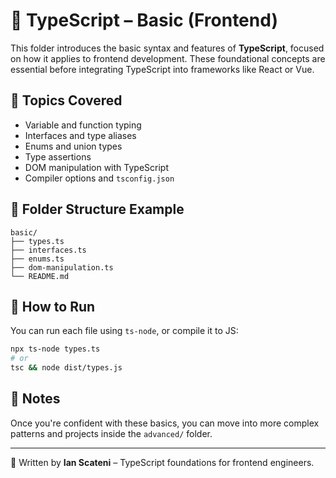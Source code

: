 # 🔷 TypeScript – Basic (Frontend)

This folder introduces the basic syntax and features of **TypeScript**, focused on how it applies to frontend development. These foundational concepts are essential before integrating TypeScript into frameworks like React or Vue.

## 🧠 Topics Covered

- Variable and function typing
- Interfaces and type aliases
- Enums and union types
- Type assertions
- DOM manipulation with TypeScript
- Compiler options and `tsconfig.json`

## 📁 Folder Structure Example

```
basic/
├── types.ts
├── interfaces.ts
├── enums.ts
├── dom-manipulation.ts
└── README.md
```

## 🚀 How to Run

You can run each file using `ts-node`, or compile it to JS:

```bash
npx ts-node types.ts
# or
tsc && node dist/types.js
```

## 📌 Notes

Once you're confident with these basics, you can move into more complex patterns and projects inside the `advanced/` folder.

---
📄 Written by **Ian Scateni** – TypeScript foundations for frontend engineers.